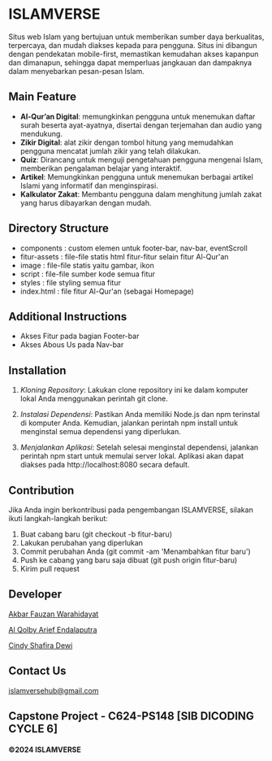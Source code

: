 # ISLAMVERSE

Situs web Islam yang bertujuan untuk memberikan sumber daya berkualitas, terpercaya, dan mudah diakses kepada para pengguna. Situs ini dibangun dengan pendekatan mobile-first, memastikan kemudahan akses kapanpun dan dimanapun, sehingga dapat memperluas jangkauan dan dampaknya dalam menyebarkan pesan-pesan Islam.

## Main Feature

- **Al-Qur’an Digital**: memungkinkan pengguna untuk menemukan daftar surah beserta ayat-ayatnya, disertai dengan terjemahan dan audio yang mendukung.
- **Zikir Digital**: alat zikir dengan tombol hitung yang memudahkan pengguna mencatat jumlah zikir yang telah dilakukan.
- **Quiz**: Dirancang untuk menguji pengetahuan pengguna mengenai Islam, memberikan pengalaman belajar yang interaktif.
- **Artikel**: Memungkinkan pengguna untuk menemukan berbagai artikel Islami yang informatif dan menginspirasi.
- **Kalkulator Zakat**: Membantu pengguna dalam menghitung jumlah zakat yang harus dibayarkan dengan mudah.

## Directory Structure
- components : custom elemen untuk footer-bar, nav-bar, eventScroll
- fitur-assets : file-file statis html fitur-fitur selain fitur Al-Qur'an
- image : file-file statis yaitu gambar, ikon
- script : file-file sumber kode semua fitur
- styles : file styling semua fitur
- index.html : file fitur Al-Qur'an (sebagai Homepage)

## Additional Instructions
- Akses Fitur pada bagian Footer-bar
- Akses Abous Us pada Nav-bar
  
## Installation

1. *Kloning Repository*: Lakukan clone repository ini ke dalam komputer lokal Anda menggunakan perintah git clone.

2. *Instalasi Dependensi*: Pastikan Anda memiliki Node.js dan npm terinstal di komputer Anda. Kemudian, jalankan perintah npm install untuk menginstal semua dependensi yang diperlukan.

3. *Menjalankan Aplikasi*: Setelah selesai menginstal dependensi, jalankan perintah npm start untuk memulai server lokal. Aplikasi akan dapat diakses pada http://localhost:8080 secara default.

## Contribution

Jika Anda ingin berkontribusi pada pengembangan ISLAMVERSE, silakan ikuti langkah-langkah berikut:

1. Buat cabang baru (git checkout -b fitur-baru)
2. Lakukan perubahan yang diperlukan
3. Commit perubahan Anda (git commit -am 'Menambahkan fitur baru')
4. Push ke cabang yang baru saja dibuat (git push origin fitur-baru)
5. Kirim pull request

## Developer

[Akbar Fauzan Warahidayat](https://github.com/AkbarFauzanWarahidayat)

[Al Qolby Arief Endalaputra](https://github.com/qolbyarf)

[Cindy Shafira Dewi](https://github.com/cylevire)

## Contact Us 

islamversehub@gmail.com

## Capstone Project - C624-PS148 [SIB DICODING CYCLE 6]
#### ©2024 ISLAMVERSE
